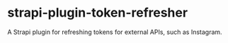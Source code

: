 # strapi-plugin-token-refresher

A Strapi plugin for refreshing tokens for external APIs, such as Instagram.
